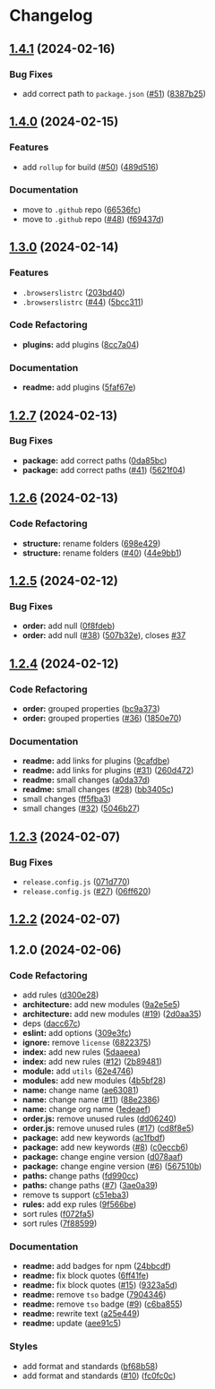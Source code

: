 # Changelog

## [1.4.1](https://github.com/Archoleat/stylelint-config-extended-scss/compare/v1.4.0...v1.4.1) (2024-02-16)


### Bug Fixes

* add correct path to `package.json` ([#51](https://github.com/Archoleat/stylelint-config-extended-scss/issues/51)) ([8387b25](https://github.com/Archoleat/stylelint-config-extended-scss/commit/8387b25ab6d24cf7078d52a099786e032d164755))

## [1.4.0](https://github.com/Archoleat/stylelint-config-extended-scss/compare/v1.3.0...v1.4.0) (2024-02-15)


### Features

* add `rollup` for build ([#50](https://github.com/Archoleat/stylelint-config-extended-scss/issues/50)) ([489d516](https://github.com/Archoleat/stylelint-config-extended-scss/commit/489d5165c05ad1d74738712394030b9fb0d203e2))


### Documentation

* move to `.github` repo ([66536fc](https://github.com/Archoleat/stylelint-config-extended-scss/commit/66536fc390ce9cdd6bb24cd8d77eb5c3ed17d4a5))
* move to `.github` repo ([#48](https://github.com/Archoleat/stylelint-config-extended-scss/issues/48)) ([f69437d](https://github.com/Archoleat/stylelint-config-extended-scss/commit/f69437d064ce6ae0232f4dc8166cbbc7aef8bc9f))

## [1.3.0](https://github.com/Archoleat/stylelint-config-extended-scss/compare/v1.2.7...v1.3.0) (2024-02-14)


### Features

* `.browserslistrc` ([203bd40](https://github.com/Archoleat/stylelint-config-extended-scss/commit/203bd409c25a74ae0402cb328ddcd67be463cf3b))
* `.browserslistrc` ([#44](https://github.com/Archoleat/stylelint-config-extended-scss/issues/44)) ([5bcc311](https://github.com/Archoleat/stylelint-config-extended-scss/commit/5bcc311e4f626a5ea464f99a2d3c6d4bf8ce91eb))


### Code Refactoring

* **plugins:** add plugins ([8cc7a04](https://github.com/Archoleat/stylelint-config-extended-scss/commit/8cc7a049942f81b9f64f7a8d463996589e5cabb2))


### Documentation

* **readme:** add plugins ([5faf67e](https://github.com/Archoleat/stylelint-config-extended-scss/commit/5faf67e67390c51d0e67e2138d64ffd0fdbceecc))

## [1.2.7](https://github.com/Archoleat/stylelint-config-extended-scss/compare/v1.2.6...v1.2.7) (2024-02-13)


### Bug Fixes

* **package:** add correct paths ([0da85bc](https://github.com/Archoleat/stylelint-config-extended-scss/commit/0da85bc65ee371c8566996c458d1e50d3fda38bb))
* **package:** add correct paths ([#41](https://github.com/Archoleat/stylelint-config-extended-scss/issues/41)) ([5621f04](https://github.com/Archoleat/stylelint-config-extended-scss/commit/5621f0447beea9f60f0098513aa49a3165d16705))

## [1.2.6](https://github.com/Archoleat/stylelint-config-extended-scss/compare/v1.2.5...v1.2.6) (2024-02-13)


### Code Refactoring

* **structure:** rename folders ([698e429](https://github.com/Archoleat/stylelint-config-extended-scss/commit/698e4290a4c28112d1122fe709ed7e26885d5c45))
* **structure:** rename folders ([#40](https://github.com/Archoleat/stylelint-config-extended-scss/issues/40)) ([44e9bb1](https://github.com/Archoleat/stylelint-config-extended-scss/commit/44e9bb14228b16fbcc32e46426180f98625f67d0))

## [1.2.5](https://github.com/Archoleat/stylelint-config-extended-scss/compare/v1.2.4...v1.2.5) (2024-02-12)


### Bug Fixes

* **order:** add null ([0f8fdeb](https://github.com/Archoleat/stylelint-config-extended-scss/commit/0f8fdeb85da9ad5a89f73d169b82929b8542b5d5))
* **order:** add null ([#38](https://github.com/Archoleat/stylelint-config-extended-scss/issues/38)) ([507b32e](https://github.com/Archoleat/stylelint-config-extended-scss/commit/507b32eb7fddbfe337427b7b43afb1e68f949c70)), closes [#37](https://github.com/Archoleat/stylelint-config-extended-scss/issues/37)

## [1.2.4](https://github.com/Archoleat/stylelint-config-extended-scss/compare/v1.2.3...v1.2.4) (2024-02-12)


### Code Refactoring

* **order:** grouped properties ([bc9a373](https://github.com/Archoleat/stylelint-config-extended-scss/commit/bc9a373c1a8c7cc3ea0a62e0ecced81feb851710))
* **order:** grouped properties ([#36](https://github.com/Archoleat/stylelint-config-extended-scss/issues/36)) ([1850e70](https://github.com/Archoleat/stylelint-config-extended-scss/commit/1850e7093effe107f7bc18cb98c889e9506efef5))


### Documentation

* **readme:** add links for plugins ([9cafdbe](https://github.com/Archoleat/stylelint-config-extended-scss/commit/9cafdbefe99a8b5dd2ba6a473cf8c9f2f19db4db))
* **readme:** add links for plugins ([#31](https://github.com/Archoleat/stylelint-config-extended-scss/issues/31)) ([260d472](https://github.com/Archoleat/stylelint-config-extended-scss/commit/260d4727178f30e533b766b17bc0b0cdb0d7b072))
* **readme:** small changes ([a0da37d](https://github.com/Archoleat/stylelint-config-extended-scss/commit/a0da37d56ac879c2377f8bd0b83e43993ae40633))
* **readme:** small changes ([#28](https://github.com/Archoleat/stylelint-config-extended-scss/issues/28)) ([bb3405c](https://github.com/Archoleat/stylelint-config-extended-scss/commit/bb3405c9158e4aefe59a21c9bff5ab53abcee136))
* small changes ([ff5fba3](https://github.com/Archoleat/stylelint-config-extended-scss/commit/ff5fba339505600f473fa48039b39f72134f4a59))
* small changes ([#32](https://github.com/Archoleat/stylelint-config-extended-scss/issues/32)) ([5046b27](https://github.com/Archoleat/stylelint-config-extended-scss/commit/5046b277983757de08168c56f5dae9f07c203a8d))

## [1.2.3](https://github.com/Archoleat/stylelint-config-extended-scss/compare/v1.2.2...v1.2.3) (2024-02-07)


### Bug Fixes

* `release.config.js` ([071d770](https://github.com/Archoleat/stylelint-config-extended-scss/commit/071d770b78685fb72a94886a095419083b911d67))
* `release.config.js` ([#27](https://github.com/Archoleat/stylelint-config-extended-scss/issues/27)) ([06ff620](https://github.com/Archoleat/stylelint-config-extended-scss/commit/06ff6203c448aed9760e95a257413911626ec1a3))

## [1.2.2](https://github.com/Archoleat/stylelint-config-extended-scss/compare/v1.2.1...v1.2.2) (2024-02-07)

## 1.2.0 (2024-02-06)


### Code Refactoring

* add rules ([d300e28](https://github.com/Archoleat/stylelint-config-extended-scss/commit/d300e2878551c6efb7961e31e26c3de90d7ce381))
* **architecture:** add new modules ([9a2e5e5](https://github.com/Archoleat/stylelint-config-extended-scss/commit/9a2e5e555f9bb115de33d8025cb66e07684e82a6))
* **architecture:** add new modules ([#19](https://github.com/Archoleat/stylelint-config-extended-scss/issues/19)) ([2d0aa35](https://github.com/Archoleat/stylelint-config-extended-scss/commit/2d0aa359f95a8d3c7cec6818d08088fceee25b71))
* deps ([dacc67c](https://github.com/Archoleat/stylelint-config-extended-scss/commit/dacc67c37701793fdb9c116b3074f3b0079fbbe1))
* **eslint:** add options ([309e3fc](https://github.com/Archoleat/stylelint-config-extended-scss/commit/309e3fcfeda30d4e3ea1cdc52d4f8ff07ac3c801))
* **ignore:** remove `license` ([6822375](https://github.com/Archoleat/stylelint-config-extended-scss/commit/6822375185d7181aef8385409dd71b0441b5bb3d))
* **index:** add new rules ([5daaeea](https://github.com/Archoleat/stylelint-config-extended-scss/commit/5daaeea74cbd01ef0d14fd451a4e3b90e5974f52))
* **index:** add new rules ([#12](https://github.com/Archoleat/stylelint-config-extended-scss/issues/12)) ([2b89481](https://github.com/Archoleat/stylelint-config-extended-scss/commit/2b8948165ad30f69f18ed616f541147282e3faf5))
* **module:** add `utils` ([62e4746](https://github.com/Archoleat/stylelint-config-extended-scss/commit/62e47462027f7084e1666bf5cbb702963553fb6a))
* **modules:** add new modules ([4b5bf28](https://github.com/Archoleat/stylelint-config-extended-scss/commit/4b5bf282418caef3dddde7c2685a218cb6b274be))
* **name:** change name ([ae63081](https://github.com/Archoleat/stylelint-config-extended-scss/commit/ae63081bda6023fd346c140c7636d63d39eef0f0))
* **name:** change name ([#11](https://github.com/Archoleat/stylelint-config-extended-scss/issues/11)) ([88e2386](https://github.com/Archoleat/stylelint-config-extended-scss/commit/88e2386260b90d7351da52be3ddf88fa9cbbf313))
* **name:** change org name ([1edeaef](https://github.com/Archoleat/stylelint-config-extended-scss/commit/1edeaef04d07d0a790edc906edbc94c906ed7273))
* **order.js:** remove unused rules ([dd06240](https://github.com/Archoleat/stylelint-config-extended-scss/commit/dd062406702970b86c771c1f19c17c361b32aae8))
* **order.js:** remove unused rules ([#17](https://github.com/Archoleat/stylelint-config-extended-scss/issues/17)) ([cd8f8e5](https://github.com/Archoleat/stylelint-config-extended-scss/commit/cd8f8e5248716f214c62cc33346d8a036ec4b1e9))
* **package:** add new keywords ([ac1fbdf](https://github.com/Archoleat/stylelint-config-extended-scss/commit/ac1fbdf4b57bd435fc981e20ce30d065ecd57f5a))
* **package:** add new keywords ([#8](https://github.com/Archoleat/stylelint-config-extended-scss/issues/8)) ([c0eccb6](https://github.com/Archoleat/stylelint-config-extended-scss/commit/c0eccb61e027b5c3563307272afd1e491c4d6602))
* **package:** change engine version ([d078aaf](https://github.com/Archoleat/stylelint-config-extended-scss/commit/d078aafcc1522a45d9eb706978dbace301f719d0))
* **package:** change engine version ([#6](https://github.com/Archoleat/stylelint-config-extended-scss/issues/6)) ([567510b](https://github.com/Archoleat/stylelint-config-extended-scss/commit/567510b9564d2f3ad9715f1278a8efa3644033d1))
* **paths:** change paths ([fd990cc](https://github.com/Archoleat/stylelint-config-extended-scss/commit/fd990cc082f35294b9b3390a06a72cc06937ba35))
* **paths:** change paths ([#7](https://github.com/Archoleat/stylelint-config-extended-scss/issues/7)) ([3ae0a39](https://github.com/Archoleat/stylelint-config-extended-scss/commit/3ae0a3939a91f48f42000c6a3ed80ba7f70b019c))
* remove ts support ([c51eba3](https://github.com/Archoleat/stylelint-config-extended-scss/commit/c51eba3bf6b8d2cb5bde927825d71593bcfbdece))
* **rules:** add exp rules ([9f566be](https://github.com/Archoleat/stylelint-config-extended-scss/commit/9f566be97fb62a832fcc90d3689463c2cc29a553))
* sort rules ([f072fa5](https://github.com/Archoleat/stylelint-config-extended-scss/commit/f072fa5bc0fc8253000c881d98aca982ff9236b6))
* sort rules ([7f88599](https://github.com/Archoleat/stylelint-config-extended-scss/commit/7f885998e73faa89adc8ab624474699fe2140883))


### Documentation

* **readme:** add badges for npm ([24bbcdf](https://github.com/Archoleat/stylelint-config-extended-scss/commit/24bbcdf7d0c24d287c1656d19a45feb0848278d9))
* **readme:** fix block quotes ([6ff41fe](https://github.com/Archoleat/stylelint-config-extended-scss/commit/6ff41fe1956602dbec7f724252a3a334914d749f))
* **readme:** fix block quotes ([#15](https://github.com/Archoleat/stylelint-config-extended-scss/issues/15)) ([9323a5d](https://github.com/Archoleat/stylelint-config-extended-scss/commit/9323a5d8d8bd539cb5108cfa395fbb852c7bfec4))
* **readme:** remove `tso` badge ([7904346](https://github.com/Archoleat/stylelint-config-extended-scss/commit/7904346f3f1d79db39bc4afe9823b6afed5d91c3))
* **readme:** remove `tso` badge ([#9](https://github.com/Archoleat/stylelint-config-extended-scss/issues/9)) ([c6ba855](https://github.com/Archoleat/stylelint-config-extended-scss/commit/c6ba855c57158221c82803e7eeb33e70678df310))
* **readme:** rewrite text ([a25e449](https://github.com/Archoleat/stylelint-config-extended-scss/commit/a25e449c093ecfcd3b1fe22b22fb386d4f44526a))
* **readme:** update ([aee91c5](https://github.com/Archoleat/stylelint-config-extended-scss/commit/aee91c599806905b051db93d132eee88ff9c0e03))


### Styles

* add format and standards ([bf68b58](https://github.com/Archoleat/stylelint-config-extended-scss/commit/bf68b5886d1085f012c8fb8e235c8bc78eb5fd70))
* add format and standards ([#10](https://github.com/Archoleat/stylelint-config-extended-scss/issues/10)) ([fc0fc0c](https://github.com/Archoleat/stylelint-config-extended-scss/commit/fc0fc0c6dbfad7467c86369297368bef6e5f52a4))
